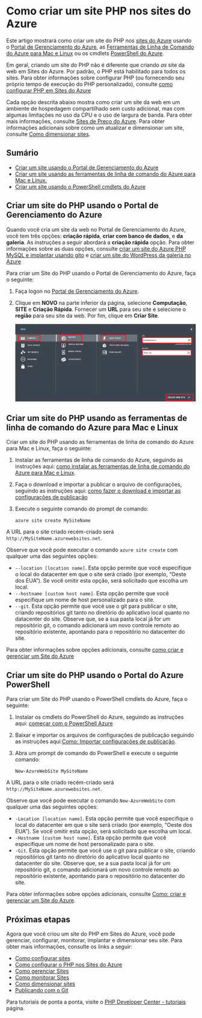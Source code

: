 <properties title="How to create a PHP website in Azure Websites" pageTitle="How to create a PHP website in Azure Websites" metaKeywords="PHP Azure Web Sites" description="Learn how to create a PHP website in Azure Websites" documentationCenter="PHP" services="Web Sites" editor="mollybos" manager="wpickett" authors="cephalin" />

<tags ms.service="web-sites" ms.workload="web" ms.tgt_pltfrm="na" ms.devlang="PHP" ms.topic="article" ms.date="01/01/1900" ms.author="cephalin"></tags>

# Como criar um site PHP nos sites do Azure

Este artigo mostrará como criar um site do PHP nos [sites do Azure][sites do Azure] usando o [Portal de Gerenciamento do Azure][Portal de Gerenciamento do Azure], as [Ferramentas de Linha de Comando do Azure para Mac e Linux][Ferramentas de Linha de Comando do Azure para Mac e Linux] ou os cmdlets [PowerShell do Azure][PowerShell do Azure].

Em geral, criando um site do PHP não é diferente que criando *as* site da web em Sites do Azure. Por padrão, o PHP está habilitado para todos os sites. Para obter informações sobre configurar PHP (ou fornecendo seu próprio tempo de execução do PHP personalizado), consulte [como configurar PHP em Sites do Azure][como configurar PHP em Sites do Azure]

Cada opção descrita abaixo mostra como criar um site da web em um ambiente de hospedagem compartilhado sem custo adicional, mas com algumas limitações no uso da CPU e o uso de largura de banda. Para obter mais informações, consulte [Sites de Preço do Azure][Sites de Preço do Azure]. Para obter informações adicionais sobre como um atualizar e dimensionar um site, consulte [Como dimensionar sites][Como dimensionar sites].

## Sumário

-   [Criar um site usando o Portal de Gerenciamento do Azure][Criar um site usando o Portal de Gerenciamento do Azure]
-   [Criar um site usando as ferramentas de linha de comando do Azure para Mac e Linux.][Criar um site usando as ferramentas de linha de comando do Azure para Mac e Linux.]
-   [Criar um site usando o PowerShell cmdlets do Azure][Criar um site usando o PowerShell cmdlets do Azure]

## <a name="portal"></a>Criar um site do PHP usando o Portal de Gerenciamento do Azure

Quando você cria um site da web no Portal de Gerenciamento do Azure, você tem três opções: **criação rápida**, **criar com banco de dados**, e **da galeria**. As instruções a seguir abordará a **criação rápida** opção. Para obter informações sobre as duas opções, consulte [criar um site do Azure PHP MySQL e implantar usando gito][criar um site do Azure PHP MySQL e implantar usando gito] e [criar um site do WordPress da galeria no Azure][criar um site do WordPress da galeria no Azure]

Para criar um Site do PHP usando o Portal de Gerenciamento do Azure, faça o seguinte:

1.  Faça logon no [Portal de Gerenciamento do Azure][Portal de Gerenciamento do Azure].
2.  Clique em **NOVO** na parte inferior da página, selecione **Computação**, **SITE** e **Criação Rápida**. Fornecer um **URL** para seu site e selecione o **região** para seu site da web. Por fim, clique em **Criar Site**.

    ![Selecione Criação Rápida de site.][Selecione Criação Rápida de site.]

## <a name="XplatTools"></a>Criar um site do PHP usando as ferramentas de linha de comando do Azure para Mac e Linux

Criar um site do PHP usando as ferramentas de linha de comando do Azure para Mac e Linux, faça o seguinte:

1.  Instalar as ferramentas de linha de comando do Azure, seguindo as instruções aqui: [como instalar as ferramentas de linha de comando do Azure para Mac e Linux][como instalar as ferramentas de linha de comando do Azure para Mac e Linux].

2.  Faça o download e importar a publicar o arquivo de configurações, seguindo as instruções aqui: [como fazer o download e importar as configurações de publicação][como fazer o download e importar as configurações de publicação]

3.  Execute o seguinte comando do prompt de comando:

        azure site create MySiteName

A URL para o site criado recém-criado será `http://MySiteName.azurewebsites.net`.

Observe que você pode executar o comando `azure site create` com qualquer uma das seguintes opções:

-   `--location [location name]`. Esta opção permite que você especifique o local do datacenter em que o site será criado (por exemplo, “Oeste dos EUA”). Se você omitir esta opção, será solicitado que escolha um local.
-   `--hostname [custom host name]`. Esta opção permite que você especifique um nome de host personalizado para o site.
-   `--git`. Esta opção permite que você use o git para publicar o site, criando repositórios git tanto no diretório do aplicativo local quanto no datacenter do site. Observe que, se a sua pasta local já for um repositório git, o comando adicionará um novo controle remoto ao repositório existente, apontando para o repositório no datacenter do site.

Para obter informações sobre opções adicionais, consulte [como criar e gerenciar um Site do Azure][como criar e gerenciar um Site do Azure]

## <a name="PowerShell"></a>Criar um site do PHP usando o Portal do Azure PowerShell

Para criar um Site do PHP usando o PowerShell cmdlets do Azure, faça o seguinte:

1.  Instalar os cmdlets do PowerShell do Azure, seguindo as instruções aqui: [começar com o PowerShell Azure][começar com o PowerShell Azure]

2.  Baixar e importar os arquivos de configurações de publicação seguindo as instruções aqui:[Como: Importar configurações de publicação][Como: Importar configurações de publicação].

3.  Abra um prompt de comando do PowerShell e execute o seguinte comando:

        New-AzureWebSite MySiteName

A URL para o site criado recém-criado será `http://MySiteName.azurewebsites.net`.

Observe que você pode executar o comando `New-AzureWebSite` com qualquer uma das seguintes opções:

-   `-Location [location name]`. Esta opção permite que você especifique o local do datacenter em que o site será criado (por exemplo, “Oeste dos EUA”). Se você omitir esta opção, será solicitado que escolha um local.
-   `-Hostname [custom host name]`. Esta opção permite que você especifique um nome de host personalizado para o site.
-   `-Git`. Esta opção permite que você use o git para publicar o site, criando repositórios git tanto no diretório do aplicativo local quanto no datacenter do site. Observe que, se a sua pasta local já for um repositório git, o comando adicionará um novo controle remoto ao repositório existente, apontando para o repositório no datacenter do site.

Para obter informações sobre opções adicionais, consulte [Como: criar e gerenciar um Site do Azure][Como: criar e gerenciar um Site do Azure].

## <a name="NextSteps"></a>Próximas etapas

Agora que você criou um site do PHP em Sites do Azure, você pode gerenciar, configurar, monitorar, implantar e dimensionar seu site. Para obter mais informações, consulte os links a seguir:

-   [Como configurar sites][Como configurar sites]
-   [Como configurar o PHP nos Sites do Azure][como configurar PHP em Sites do Azure]
-   [Como gerenciar Sites][Como gerenciar Sites]
-   [Como monitorar Sites][Como monitorar Sites]
-   [Como dimensionar sites][Como dimensionar sites]
-   [Publicando com o Git][Publicando com o Git]

Para tutoriais de ponta a ponta, visite o [PHP Developer Center - tutoriais][PHP Developer Center - tutoriais] página.

  [sites do Azure]: /pt-br/manage/services/web-sites/
  [Portal de Gerenciamento do Azure]: http://manage.windowsazure.com/
  [Ferramentas de Linha de Comando do Azure para Mac e Linux]: /pt-br/develop/php/how-to-guides/command-line-tools/
  [PowerShell do Azure]: /pt-br/develop/php/how-to-guides/powershell-cmdlets/
  [como configurar PHP em Sites do Azure]: /pt-br/develop/php/common-tasks/configure-php-web-site/
  [Sites de Preço do Azure]: http://www.windowsazure.com/pt-br/pricing/details/#header-1
  [Como dimensionar sites]: /pt-br/manage/services/web-sites/how-to-scale-websites/
  [Criar um site usando o Portal de Gerenciamento do Azure]: #portal
  [Criar um site usando as ferramentas de linha de comando do Azure para Mac e Linux.]: #XplatTools
  [Criar um site usando o PowerShell cmdlets do Azure]: #PowerShell
  [criar um site do Azure PHP MySQL e implantar usando gito]: /pt-br/develop/php/tutorials/website-w-mysql-and-git/
  [criar um site do WordPress da galeria no Azure]: /pt-br/develop/php/tutorials/website-from-gallery/
  [Selecione Criação Rápida de site.]: ./media/web-sites-php-create-web-sites/select-quickcreate-website.png
  [como instalar as ferramentas de linha de comando do Azure para Mac e Linux]: /pt-br/develop/php/how-to-guides/command-line-tools/#Download
  [como fazer o download e importar as configurações de publicação]: /pt-br/develop/php/how-to-guides/command-line-tools/#Account
  [como criar e gerenciar um Site do Azure]: /pt-br/develop/php/how-to-guides/command-line-tools/#WebSites
  [começar com o PowerShell Azure]: /pt-br/develop/php/how-to-guides/powershell-cmdlets/#GetStarted
  [Como: Importar configurações de publicação]: /pt-br/develop/php/how-to-guides/powershell-cmdlets/#ImportPubSettings
  [Como: criar e gerenciar um Site do Azure]: /pt-br/develop/php/how-to-guides/powershell-cmdlets/#WebSite
  [Como configurar sites]: /pt-br/manage/services/web-sites/how-to-configure-websites/
  [Como gerenciar Sites]: /pt-br/manage/services/web-sites/how-to-manage-websites/
  [Como monitorar Sites]: /pt-br/manage/services/web-sites/how-to-monitor-websites/
  [Publicando com o Git]: /pt-br/develop/php/common-tasks/publishing-with-git/
  [PHP Developer Center - tutoriais]: /pt-br/develop/php/tutorials/
